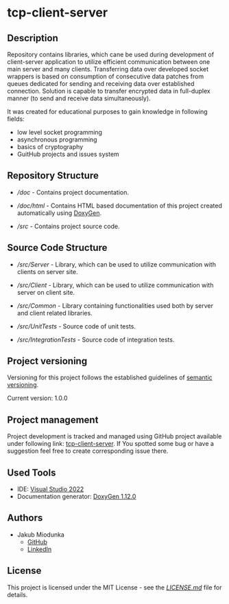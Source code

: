 # tcp-client-server

## Description

Repository contains libraries, which cane be used during development of client-server application to utilize efficient communication between one main server and many clients.
Transferring data over developed socket wrappers is based on consumption of consecutive data patches from queues dedicated for sending and receiving data over established connection.
Solution is capable to transfer encrypted data in full-duplex manner (to send and receive data simultaneously).

It was created for educational purposes to gain knowledge in following fields:

* low level socket programming
* asynchronous programming
* basics of cryptography
* GuitHub projects and issues system

## Repository Structure

* */doc* - Contains project documentation.

* */doc/html* - Contains HTML based documentation of this project created automatically using [DoxyGen](https://www.doxygen.nl/ "DoxyGen website").

* */src* - Contains project source code.

## Source Code Structure

* */src/Server* - Library, which can be used to utilize communication with clients on server site.

* */src/Client* - Library, which can be used to utilize communication with server on client site.

* */src/Common* - Library containing functionalities used both by server and client related libraries.

* */src/UnitTests* - Source code of unit tests.

* */src/IntegrationTests* - Source code of integration tests.

## Project versioning

Versioning for this project follows the established guidelines of [semantic versioning](https://en.m.wikipedia.org/wiki/Software_versioning#Semantic_versioning "Wikipedia article").

Current version: 1.0.0

## Project management

Project development is tracked and managed using GitHub project available under following link: [tcp-client-server](https://github.com/users/JakubMiodunka/projects/4 "Link to tcp-client-server project").
If You spotted some bug or have a suggestion feel free to create corresponding issue there.

## Used Tools

* IDE: [Visual Studio 2022](https://visualstudio.microsoft.com/vs/ "Visual Studio website")
* Documentation generator: [DoxyGen 1.12.0](https://www.doxygen.nl/ "DoxyGen website")

## Authors

* Jakub Miodunka
  * [GitHub](https://github.com/JakubMiodunka "GitHub profile")
  * [LinkedIn](https://www.linkedin.com/in/jakubmiodunka/ "LinkedIn profile")

## License

This project is licensed under the MIT License - see the [*LICENSE.md*](./LICENSE "Licence") file for details.
